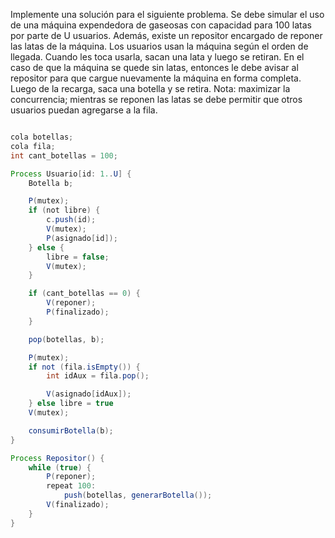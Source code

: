 Implemente una solución para el siguiente problema. Se debe simular el uso de una máquina
expendedora de gaseosas con capacidad para 100 latas por parte de U usuarios. Además, existe un
repositor encargado de reponer las latas de la máquina. Los usuarios usan la máquina según el orden
de llegada. Cuando les toca usarla, sacan una lata y luego se retiran. En el caso de que la máquina se
quede sin latas, entonces le debe avisar al repositor para que cargue nuevamente la máquina en forma
completa. Luego de la recarga, saca una botella y se retira. Nota: maximizar la concurrencia; mientras
se reponen las latas se debe permitir que otros usuarios puedan agregarse a la fila.

```java

cola botellas;
cola fila;
int cant_botellas = 100;

Process Usuario[id: 1..U] {
    Botella b;

    P(mutex);
    if (not libre) {
        c.push(id);
        V(mutex);
        P(asignado[id]);
    } else {
        libre = false;
        V(mutex);
    }

    if (cant_botellas == 0) {
        V(reponer);
        P(finalizado);
    }

    pop(botellas, b);

    P(mutex);
    if not (fila.isEmpty()) {
        int idAux = fila.pop();

        V(asignado[idAux]);
    } else libre = true
    V(mutex);

    consumirBotella(b);
}

Process Repositor() {
    while (true) {
        P(reponer);
        repeat 100:
            push(botellas, generarBotella());
        V(finalizado);
    }
}

```